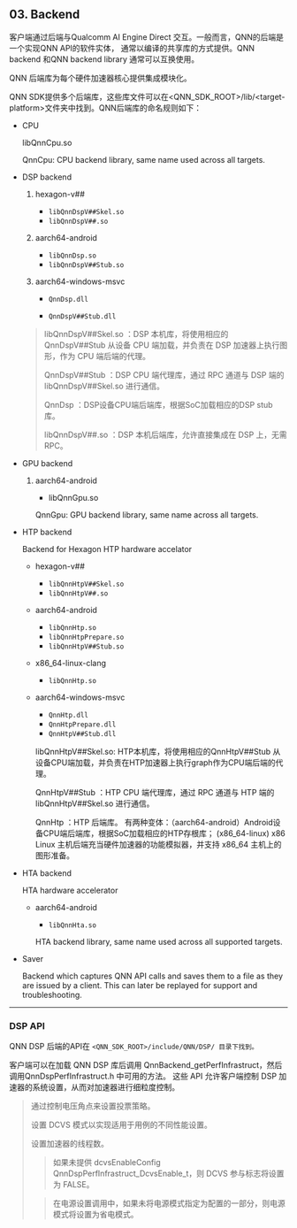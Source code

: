 ## 03. Backend

客户端通过后端与Qualcomm AI Engine Direct 交互。一般而言，QNN的后端是一个实现QNN API的软件实体， 通常以编译的共享库的方式提供。QNN backend 和QNN backend library 通常可以互换使用。

QNN 后端库为每个硬件加速器核心提供集成模块化。

QNN SDK提供多个后端库，这些库文件可以在<QNN_SDK_ROOT>/lib/\<target-platform\>文件夹中找到。QNN后端库的命名规则如下：

- CPU 

  libQnnCpu.so

  QnnCpu: CPU backend library, same name used across all targets.

- DSP backend

  1. hexagon-v##

     - `libQnnDspV##Skel.so`
     - `libQnnDspV##.so`

  2. aarch64-android

     - `libQnnDsp.so`
     - `libQnnDspV##Stub.so`

  3. aarch64-windows-msvc

     - `QnnDsp.dll`

     - `QnnDspV##Stub.dll`

  > libQnnDspV##Skel.so ：DSP 本机库，将使用相应的 QnnDspV##Stub 从设备 CPU 端加载，并负责在 DSP 加速器上执行图形，作为 CPU 端后端的代理。
  >
  > QnnDspV##Stub ：DSP CPU 端代理库，通过 RPC 通道与 DSP 端的 libQnnDspV##Skel.so 进行通信。
  >
  > QnnDsp ：DSP设备CPU端后端库，根据SoC加载相应的DSP stub库。
  >
  > libQnnDspV##.so ：DSP 本机后端库，允许直接集成在 DSP 上，无需 RPC。
  
- GPU backend

  1. aarch64-android

     - libQnnGpu.so

     QnnGpu: GPU backend library, same name across all targets.

- HTP backend
  
  Backend for Hexagon HTP hardware accelator
  
  - hexagon-v##
  
    - `libQnnHtpV##Skel.so`
    - `libQnnHtpV##.so`
  
  - aarch64-android
  
    - `libQnnHtp.so`
    - `libQnnHtpPrepare.so`
    - `libQnnHtpV##Stub.so`
  
  - x86_64-linux-clang
  
    - `libQnnHtp.so`
  
  - aarch64-windows-msvc
  
    - `QnnHtp.dll`
    - `QnnHtpPrepare.dll`
    - `QnnHtpV##Stub.dll`
  
    libQnnHtpV##Skel.so: HTP本机库，将使用相应的QnnHtpV##Stub 从设备CPU端加载，并负责在HTP加速器上执行graph作为CPU端后端的代理。
  
    QnnHtpV##Stub ：HTP CPU 端代理库，通过 RPC 通道与 HTP 端的 libQnnHtpV##Skel.so 进行通信。
  
    QnnHtp ：HTP 后端库。 有两种变体：（aarch64-android）Android设备CPU端后端库，根据SoC加载相应的HTP存根库； (x86_64-linux) x86 Linux 主机后端充当硬件加速器的功能模拟器，并支持 x86_64 主机上的图形准备。
  
- HTA backend
  
  HTA hardware accelerator
  
  - aarch64-android
  
    - `libQnnHta.so`
  
     HTA backend library, same name used across all supported targets.
  
- Saver

  Backend which captures QNN API calls and saves them to a file as they are issued by a client. This can later be replayed for support and troubleshooting.    

---

### DSP API

QNN DSP 后端的API在 `<QNN_SDK_ROOT>/include/QNN/DSP/ 目录下找到。`

客户端可以在加载 QNN DSP 库后调用 QnnBackend_getPerfInfrastruct，然后调用QnnDspPerfInfrastruct.h 中可用的方法。 这些 API 允许客户端控制 DSP 加速器的系统设置，从而对加速器进行细粒度控制。

> 通过控制电压角点来设置投票策略。
>
> 设置 DCVS 模式以实现适用于用例的不同性能设置。
>
> 设置加速器的线程数。
>
> > 如果未提供 dcvsEnableConfig QnnDspPerfInfrastruct_DcvsEnable_t，则 DCVS 参与标志将设置为 FALSE。
>
> > 在电源设置调用中，如果未将电源模式指定为配置的一部分，则电源模式将设置为省电模式。



